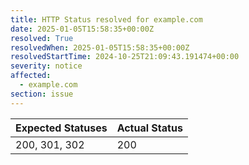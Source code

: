 ```yaml
---
title: HTTP Status resolved for example.com
date: 2025-01-05T15:58:35+00:00Z
resolved: True
resolvedWhen: 2025-01-05T15:58:35+00:00Z
resolvedStartTime: 2024-10-25T21:09:43.191474+00:00
severity: notice
affected:
  - example.com
section: issue
---
```


| Expected Statuses | Actual Status  |
|-------------------|----------------|
| 200, 301, 302 | 200 |
